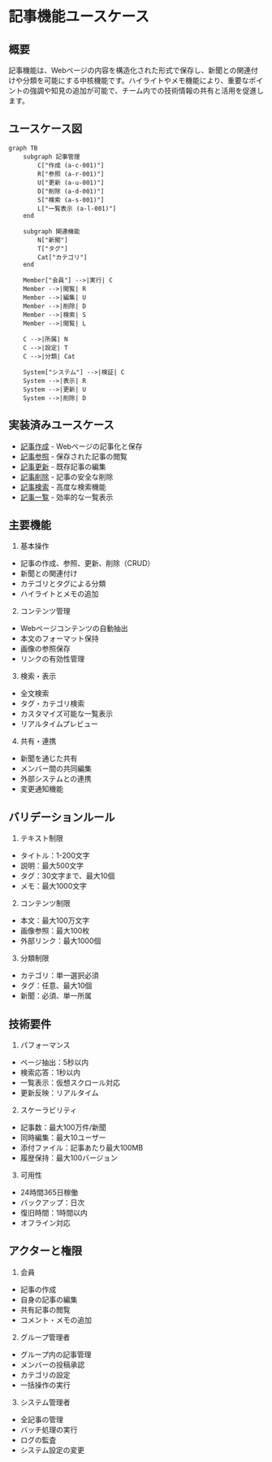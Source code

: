 # 記事機能ユースケース

## 概要

記事機能は、Webページの内容を構造化された形式で保存し、新聞との関連付けや分類を可能にする中核機能です。ハイライトやメモ機能により、重要なポイントの強調や知見の追加が可能で、チーム内での技術情報の共有と活用を促進します。

## ユースケース図

```mermaid
graph TB
    subgraph 記事管理
        C["作成 (a-c-001)"]
        R["参照 (a-r-001)"]
        U["更新 (a-u-001)"]
        D["削除 (a-d-001)"]
        S["検索 (a-s-001)"]
        L["一覧表示 (a-l-001)"]
    end

    subgraph 関連機能
        N["新聞"]
        T["タグ"]
        Cat["カテゴリ"]
    end

    Member["会員"] -->|実行| C
    Member -->|閲覧| R
    Member -->|編集| U
    Member -->|削除| D
    Member -->|検索| S
    Member -->|閲覧| L

    C -->|所属| N
    C -->|設定| T
    C -->|分類| Cat

    System["システム"] -->|検証| C
    System -->|表示| R
    System -->|更新| U
    System -->|削除| D
```

## 実装済みユースケース

- [記事作成](./article-create.md) - Webページの記事化と保存
- [記事参照](./article-read.md) - 保存された記事の閲覧
- [記事更新](./article-update.md) - 既存記事の編集
- [記事削除](./article-delete.md) - 記事の安全な削除
- [記事検索](./article-search.md) - 高度な検索機能
- [記事一覧](./article-list.md) - 効率的な一覧表示

## 主要機能

1. 基本操作
- 記事の作成、参照、更新、削除（CRUD）
- 新聞との関連付け
- カテゴリとタグによる分類
- ハイライトとメモの追加

2. コンテンツ管理
- Webページコンテンツの自動抽出
- 本文のフォーマット保持
- 画像の参照保存
- リンクの有効性管理

3. 検索・表示
- 全文検索
- タグ・カテゴリ検索
- カスタマイズ可能な一覧表示
- リアルタイムプレビュー

4. 共有・連携
- 新聞を通じた共有
- メンバー間の共同編集
- 外部システムとの連携
- 変更通知機能

## バリデーションルール

1. テキスト制限
- タイトル：1-200文字
- 説明：最大500文字
- タグ：30文字まで、最大10個
- メモ：最大1000文字

2. コンテンツ制限
- 本文：最大100万文字
- 画像参照：最大100枚
- 外部リンク：最大1000個

3. 分類制限
- カテゴリ：単一選択必須
- タグ：任意、最大10個
- 新聞：必須、単一所属

## 技術要件

1. パフォーマンス
- ページ抽出：5秒以内
- 検索応答：1秒以内
- 一覧表示：仮想スクロール対応
- 更新反映：リアルタイム

2. スケーラビリティ
- 記事数：最大100万件/新聞
- 同時編集：最大10ユーザー
- 添付ファイル：記事あたり最大100MB
- 履歴保持：最大100バージョン

3. 可用性
- 24時間365日稼働
- バックアップ：日次
- 復旧時間：1時間以内
- オフライン対応

## アクターと権限

1. 会員
- 記事の作成
- 自身の記事の編集
- 共有記事の閲覧
- コメント・メモの追加

2. グループ管理者
- グループ内の記事管理
- メンバーの投稿承認
- カテゴリの設定
- 一括操作の実行

3. システム管理者
- 全記事の管理
- バッチ処理の実行
- ログの監査
- システム設定の変更